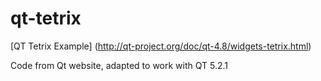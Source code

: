 qt-tetrix
=========

[QT Tetrix Example] (http://qt-project.org/doc/qt-4.8/widgets-tetrix.html) 

Code from Qt website, adapted to work with QT 5.2.1
